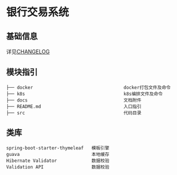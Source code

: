 # 银行交易系统

## 基础信息

详见[CHANGELOG](./CHANGELOG.md)

## 模块指引
```aidl
├── docker                                  docker打包文件及命令
├── k8s                                     k8s编排文件及命令
├── docs                                    文档附件
├── README.md                               入口指引
├── src                                     代码目录
```

## 类库
```aidl
spring-boot-starter-thymeleaf   模板引擎
guava                           本地缓存
Hibernate Validator             数据校验
Validation API                  数据校验
```

